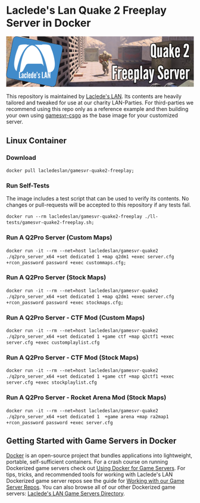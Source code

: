 # Laclede's Lan Quake 2 Freeplay Server in Docker

![thumb-gamesvr-quake2-freeplay](https://raw.githubusercontent.com/LacledesLAN/gamesvr-quake2-freeplay/main/.misc/thumb-gamesvr-quake2-freeplay.png "thumb-gamesvr-quake2-freeplay")

This repository is maintained by [Laclede's LAN](https://lacledeslan.com). Its contents are heavily tailored and tweaked for use at our charity LAN-Parties. For third-parties we recommend using this repo only as a reference example and then building your own using [gamesvr-csgo](https://github.com/LacledesLAN/gamesvr-csgo) as the base image for your customized server.

## Linux Container

### Download

```shell
docker pull lacledeslan/gamesvr-quake2-freeplay;
```

### Run Self-Tests

The image includes a test script that can be used to verify its contents. No changes or pull-requests will be accepted to this repository if any tests fail.

```shell
docker run --rm lacledeslan/gamesvr-quake2-freeplay ./ll-tests/gamesvr-quake2-freeplay.sh;
```

### Run A Q2Pro Server (Custom Maps)

``` shell
docker run -it --rm --net=host lacledeslan/gamesvr-quake2 ./q2pro_server_x64 +set dedicated 1 +map q2dm1 +exec server.cfg +rcon_password password +exec custommaps.cfg;
```

### Run A Q2Pro Server (Stock Maps)

``` shell
docker run -it --rm --net=host lacledeslan/gamesvr-quake2 ./q2pro_server_x64 +set dedicated 1 +map q2dm1 +exec server.cfg +rcon_password password +exec stockmaps.cfg;
```

### Run A Q2Pro Server - CTF Mod (Custom Maps)

``` shell
docker run -it --rm --net=host lacledeslan/gamesvr-quake2 ./q2pro_server_x64 +set dedicated 1 +game ctf +map q2ctf1 +exec server.cfg +exec customplaylist.cfg
```

### Run A Q2Pro Server - CTF Mod (Stock Maps)

``` shell
docker run -it --rm --net=host lacledeslan/gamesvr-quake2 ./q2pro_server_x64 +set dedicated 1 +game ctf +map q2ctf1 +exec server.cfg +exec stockplaylist.cfg
```

### Run A Q2Pro Server - Rocket Arena Mod (Stock Maps)

``` shell
docker run -it --rm --net=host lacledeslan/gamesvr-quake2 ./q2pro_server_x64 +set dedicated 1  +game arena +map ra2map1 +rcon_password password +exec server.cfg
```

## Getting Started with Game Servers in Docker

[Docker](https://docs.docker.com/) is an open-source project that bundles applications into lightweight, portable, self-sufficient containers. For a crash course on running Dockerized game servers check out [Using Docker for Game Servers](https://github.com/LacledesLAN/README.1ST/blob/master/GameServers/DockerAndGameServers.md). For tips, tricks, and recommended tools for working with Laclede's LAN Dockerized game server repos see the guide for [Working with our Game Server Repos](https://github.com/LacledesLAN/README.1ST/blob/master/GameServers/WorkingWithOurRepos.md). You can also browse all of our other Dockerized game servers: [Laclede's LAN Game Servers Directory](https://github.com/LacledesLAN/README.1ST/tree/master/GameServers).
